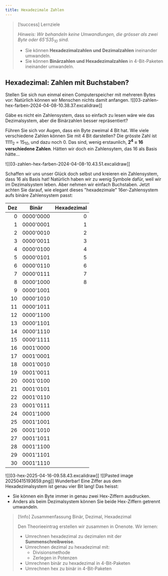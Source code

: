 ```yaml
---
title: Hexadezimale Zahlen
---
```


> [!success]  Lernziele
> 
> *Hinweis: Wir behandeln keine Umwandlungen, die grösser als zwei Byte oder 65'535<sub>10</sub> sind.*
> 
> - Sie können **Hexadezimalzahlen und Dezimalzahlen** ineinander umwandeln.
> - Sie können **Binärzahlen und Hexadezimalzahlen** in 4-Bit-Paketen ineinander umwandeln.

## Hexadezimal: Zahlen mit Buchstaben?

Stellen Sie sich nun einmal einen Computerspeicher mit mehreren Bytes vor: Natürlich können wir Menschen nichts damit anfangen.
![[03-zahlen-hex-farben-2024-04-08-10.38.37.excalidraw]]

Gäbe es nicht ein Zahlensystem, dass so einfach zu lesen wäre wie das Dezimalsystem, aber die Binärzahlen besser repräsentiert?

Führen Sie sich vor Augen, dass ein Byte zweimal 4 Bit hat. Wie viele verschiedene Zahlen können Sie mit 4 Bit darstellen? Die grösste Zahl ist 1111<sub>2</sub> = 15<sub>10</sub>, und dazu noch 0. Das sind, wenig erstaunlich, **2<sup>4</sup> = 16 verschiedene Zahlen**. Hätten wir doch ein Zahlensytem, das 16 als Basis hätte...

![[03-zahlen-hex-farben-2024-04-08-10.43.51.excalidraw]]

Schaffen wir uns unser Glück doch selbst und kreieren ein Zahlensystem, dass 16 als Basis hat! Natürlich haben wir zu wenig Symbole dafür, weil wir im Dezimalsystem leben. Aber nehmen wir einfach Buchstaben. Jetzt achten Sie darauf, wie elegant dieses "hexadezimale" 16er-Zahlensystem aufs binäre Zahlensystem passt:

| **Dez** | **Binär** | **Hexadezimal** |
| ------: | --------- | --------------: |
|       0 | 0000'0000 |               0 |
|       1 | 0000'0001 |               1 |
|       2 | 0000'0010 |               2 |
|       3 | 0000'0011 |               3 |
|       4 | 0000'0100 |               4 |
|       5 | 0000'0101 |               5 |
|       6 | 0000'0110 |               6 |
|       7 | 0000'0111 |               7 |
|       8 | 0000'1000 |               8 |
|       9 | 0000'1001 |                 |
|      10 | 0000'1010 |                 |
|      11 | 0000'1011 |                 |
|      12 | 0000'1100 |                 |
|      13 | 0000'1101 |                 |
|      14 | 0000'1110 |                 |
|      15 | 0000'1111 |                 |
|      16 | 0001'0000 |                 |
|      17 | 0001'0001 |                 |
|      18 | 0001'0010 |                 |
|      19 | 0001'0011 |                 |
|      20 | 0001'0100 |                 |
|      21 | 0001'0101 |                 |
|      22 | 0001'0110 |                 |
|      23 | 0001'0111 |                 |
|      24 | 0001'1000 |                 |
|      25 | 0001'1001 |                 |
|      26 | 0001'1010 |                 |
|      27 | 0001'1011 |                 |
|      28 | 0001'1100 |                 |
|      29 | 0001'1101 |                 |
|      30 | 0001'1110 |                 |
![[03-hex-2025-04-16-09.58.43.excalidraw]]
![[Pasted image 20250415193659.png]]
Wunderbar! Eine Ziffer aus dem Hexadezimalsystem ist genau vier Bit lang! Das heisst: 
- Sie können ein Byte immer in genau zwei Hex-Ziffern ausdrucken. 
- Anders als beim Dezimalsystem können Sie beide Hex-Ziffern getrennt umwandeln.

> [!info] Zusammenfassung Binär, Dezimal, Hexadezimal
> 
> Den Theorieeintrag erstellen wir zusammen in Onenote. Wir lernen:
> - Umrechnen hexadezimal zu dezimalen mit der **Summenschreibweise**.
> - Umrechnen dezimal zu hexadezimal mit:
> 	- Divisionsmethode
> 	- Zerlegen in Potenzen
> - Umrechnen binär zu hexadezimal in 4-Bit-Paketen
> - Umrechnen hex zu binär in 4-Bit-Paketen

